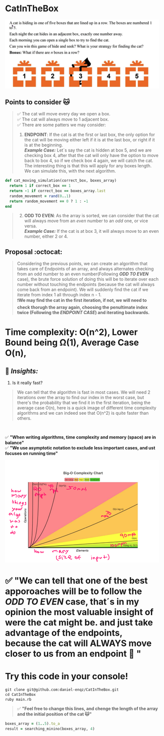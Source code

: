 # CatInTheBox
<p align="center">
  <img src="assets/image.png" />
</p>

## Points to consider 🐱
> ✅ The cat will move every day we open a box.<br>
> ✅ The cat will always move to 1 adjacent box. <br>
> ✅ There are some patters we may consider: <br>
> 1. **ENDPOINT**: If the cat is at the first or last box, the only option for the cat will be moving either left if it is at the last box, or right if it is at the beginning. <br>
> **_Example Case:_** Let´s say the cat is hidden at box 5, and we are checking box 4, after that the cat will only have the option to move back to box 4, so if we check box 4 again, we will catch the cat. The interesting thing is that this will apply for any boxes length.
> We can simulate this, with the next algorithm.
```ruby
def cat_moving_simulation(correct_box, boxes_array)
  return 1 if correct_box == 1
  return -1 if correct_box == boxes_array.last
  random_movement = rand(0..1)
  return random_movement == 0 ? 1 : -1
end
```
> 2. **ODD TO EVEN**: As the array is sorted, we can consider that the cat will always move from an _even_ number to an _odd_ one, or vice versa. <br>
> **_Example Case:_** If the cat is at box 3, it will always move to an even number, either 2 or 4. 

## Proposal :octocat:
> Considering the previous points, we can create an algorithm that takes care of Endpoints of an array, and always alternates checking from an odd number to an even number(Following **_ODD TO EVEN_** case), the brute force solution of doing this will be to iterate over each number without touching the endpoints (because the cat will always come back from an endpoint). We will suddenly find the cat if we iterate from index 1 all through index n - 1. <br>
❗**We may find the cat in the first iteration, if not, we will need to check thorugh the array again, choosing the penultimate index twice (Following the _ENDPOINT CASE_) and iterating backwards.** 

# Time complexity: O(n^2), Lower Bound being Ω(1), Average Case O(n), 

## 🧦 **_Insights:_** 
1. Is it really fast?
> We can tell that the algorithm is fast in most cases. We will need 2 iterations over the array to find our index in the worst case, but there's the probability that we find it in the first iteration, being the average case O(n), here is a quick image of different time complexity algorithms and we can indeed see that O(n^2) is quite faster than others.
<br>

✅ **"When writing algorithms, time complexity and memory (space) are in balance"** <br>
✅ **"We use asymptotic notation to exclude less important cases, and ust focuses on running time"**

<p align="center">
  <img src="assets/complexity.png" />
</p>

# ✅ **"We can tell that one of the best apporoaches will be to follow the _ODD TO EVEN_ case, that´s in my opinion the most valuable insight of were the cat might be. and just take advantage of the endpoints, because the cat will ALWAYS move closer to us from an endpoint 💌 "** <br>

# Try this code in your console!
```
git clone git@github.com:daniel-enqz/CatInTheBox.git
cd CatInTheBox
ruby main.rb
```
> ✅ **"Feel free to change this lines, and chenge the length of the array and the initial position of the cat 🐱"**
```ruby
boxes_array = (1..5).to_a
result = searching_minino(boxes_array, 4)
```
